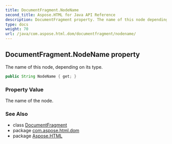 ```yaml
---
title: DocumentFragment.NodeName
second_title: Aspose.HTML for Java API Reference
description: DocumentFragment property. The name of this node depending on its type
type: docs
weight: 70
url: /java/com.aspose.html.dom/documentfragment/nodename/
---
```

## DocumentFragment.NodeName property

The name of this node, depending on its type.

```java
public String NodeName { get; }
```

### Property Value

The name of the node.

### See Also

* class [DocumentFragment](../)
* package [com.aspose.html.dom](../../documentfragment/)
* package [Aspose.HTML](../../../)
